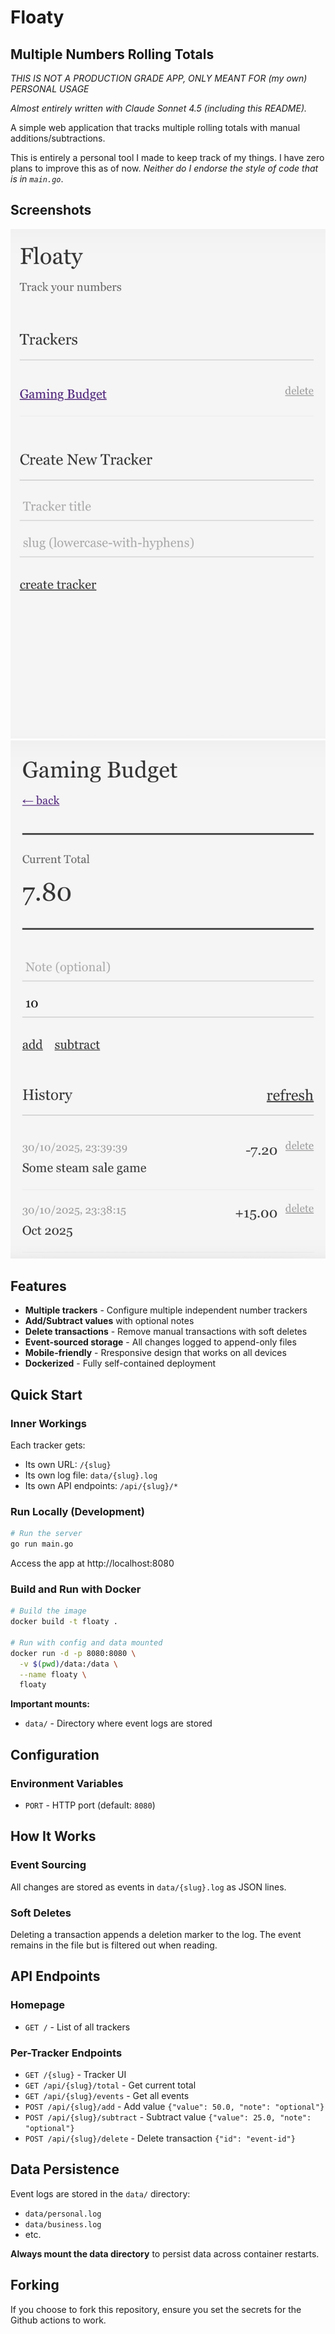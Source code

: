 # Floaty

## Multiple Numbers Rolling Totals

_THIS IS NOT A PRODUCTION GRADE APP, ONLY MEANT FOR (my own) PERSONAL USAGE_

_Almost entirely written with Claude Sonnet 4.5 (including this README)._

A simple web application that tracks multiple rolling totals with manual additions/subtractions.

This is entirely a personal tool I made to keep track of my things.
I have zero plans to improve this as of now.
_Neither do I endorse the style of code that is in `main.go`_.

## Screenshots

![Screenshot 1](./images/shot1.jpg)
![Screenshot 2](./images/shot2.jpg)

## Features

- **Multiple trackers** - Configure multiple independent number trackers
- **Add/Subtract values** with optional notes
- **Delete transactions** - Remove manual transactions with soft deletes
- **Event-sourced storage** - All changes logged to append-only files
- **Mobile-friendly** - Rresponsive design that works on all devices
- **Dockerized** - Fully self-contained deployment

## Quick Start

### Inner Workings

Each tracker gets:

- Its own URL: `/{slug}`
- Its own log file: `data/{slug}.log`
- Its own API endpoints: `/api/{slug}/*`

### Run Locally (Development)

```bash
# Run the server
go run main.go
```

Access the app at http://localhost:8080

### Build and Run with Docker

```bash
# Build the image
docker build -t floaty .

# Run with config and data mounted
docker run -d -p 8080:8080 \
  -v $(pwd)/data:/data \
  --name floaty \
  floaty
```

**Important mounts:**

- `data/` - Directory where event logs are stored

## Configuration

### Environment Variables

- `PORT` - HTTP port (default: `8080`)

## How It Works

### Event Sourcing

All changes are stored as events in `data/{slug}.log` as JSON lines.

### Soft Deletes

Deleting a transaction appends a deletion marker to the log. The event remains in the file but is filtered out when reading.

## API Endpoints

### Homepage

- `GET /` - List of all trackers

### Per-Tracker Endpoints

- `GET /{slug}` - Tracker UI
- `GET /api/{slug}/total` - Get current total
- `GET /api/{slug}/events` - Get all events
- `POST /api/{slug}/add` - Add value `{"value": 50.0, "note": "optional"}`
- `POST /api/{slug}/subtract` - Subtract value `{"value": 25.0, "note": "optional"}`
- `POST /api/{slug}/delete` - Delete transaction `{"id": "event-id"}`

## Data Persistence

Event logs are stored in the `data/` directory:

- `data/personal.log`
- `data/business.log`
- etc.

**Always mount the data directory** to persist data across container restarts.

## Forking

If you choose to fork this repository, ensure you set the secrets for the Github actions to work.
